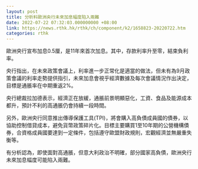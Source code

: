 ```yaml
---
layout: post
title: 分析料歐洲央行未來加息幅度陷入兩難
date: 2022-07-22 07:32:03.000000000 +08:00
link: https://news.rthk.hk/rthk/ch/component/k2/1658823-20220722.htm
categories: rthk
---
```


歐洲央行宣布加息0.5厘，是11年來首次加息。其中，存款利率升至零，結束負利率。

央行指出，在未來政策會議上，利率進一步正常化是適當的做法，但未有為9月政策會議的利率走勢提供指引，未來加息會視乎經濟數據及每次會議情況作出決定，目標是通脹率在中期重返2%。

央行總裁拉加德表示，經濟正在放緩，通脹前景明顯惡化，工資、食品及能源成本都升，預計不利的高通脹仍會持續一段時間。

另外，歐洲央行同意推出傳導保護工具(TPI)，將會購入高負債成員國的債券，以協助控制借貸成本，避免貨幣政策碎片化。目標主要購買1至10年期的公營機構債券，合資格成員國要達到一定條件，包括遵守歐盟財政規則，宏觀經濟並無嚴重失衡等。

有分析認為，即使面對高通脹，但意大利政治不明確，部分國家高負債，歐洲央行未來加息幅度可能陷入兩難。
